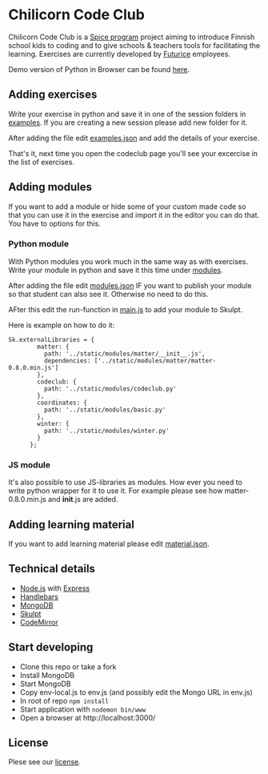 # Chilicorn Code Club

Chilicorn Code Club is a [Spice program](http://spiceprogram.org/) project aiming to introduce Finnish school kids to coding and to give schools & teachers tools for facilitating the learning. Exercises are currently developed by [Futurice](http://futurice.com/) employees.

Demo version of Python in Browser can be found [here](https://codeclub.herokuapp.com/).

## Adding exercises

Write your exercise in python and save it in one of the session folders in [examples](https://github.com/futurice/PythonInBrowser/blob/master/examples/). If you are creating a new session please add new folder for it.

After adding the file edit [examples.json](https://github.com/futurice/PythonInBrowser/blob/master/examples/examples.json) and add the details of your exercise.

That's it, next time you open the codeclub page you'll see your excercise in the list of exercises.

## Adding modules

If you want to add a module or hide some of your custom made code so that you can use it in the exercise and import it in the editor you can do that. You have to options for this.

### Python module

With Python modules you work much in the same way as with exercises. Write your module in python and save it this time under [modules](https://github.com/futurice/PythonInBrowser/blob/master/public/modules/).

After adding the file edit [modules.json](https://github.com/futurice/PythonInBrowser/blob/master/examples/modules.json) IF you want to publish your module so that student can also see it. Otherwise no need to do this.

AFter this edit the run-function in [main.js](https://github.com/futurice/PythonInBrowser/blob/master/public/javascripts/main.js) to add your module to Skulpt.

Here is example on how to do it:

```
Sk.externalLibraries = {
        matter: {
          path: '../static/modules/matter/__init__.js',
          dependencies: ['../static/modules/matter/matter-0.8.0.min.js']
        },
        codeclub: {
          path: '../static/modules/codeclub.py'
        },
        coordinates: {
          path: '../static/modules/basic.py'
        },
        winter: {
          path: '../static/modules/winter.py'
        }
      };
```

### JS module

It's also possible to use JS-libraries as modules. How ever you need to write python wrapper for it to use it. For example please see how matter-0.8.0.min.js and __init__.js are added.

## Adding learning material

If you want to add learning material please edit [material.json](https://github.com/futurice/PythonInBrowser/blob/master/examples/material.json).

## Technical details

* [Node.js](https://nodejs.org/) with [Express](http://expressjs.com/)
* [Handlebars](http://handlebarsjs.com/)
* [MongoDB](https://www.mongodb.org/)
* [Skulpt](http://www.skulpt.org/)
* [CodeMirror](https://codemirror.net/)

## Start developing

* Clone this repo or take a fork
* Install MongoDB
* Start MongoDB
* Copy env-local.js to env.js (and possibly edit the Mongo URL in env.js)
* In root of repo ```npm install```
* Start application with ```nodemon bin/www```
* Open a browser at http://localhost:3000/

## License
Plese see our [license](https://github.com/futurice/PythonInBrowser/blob/master/LICENSE).